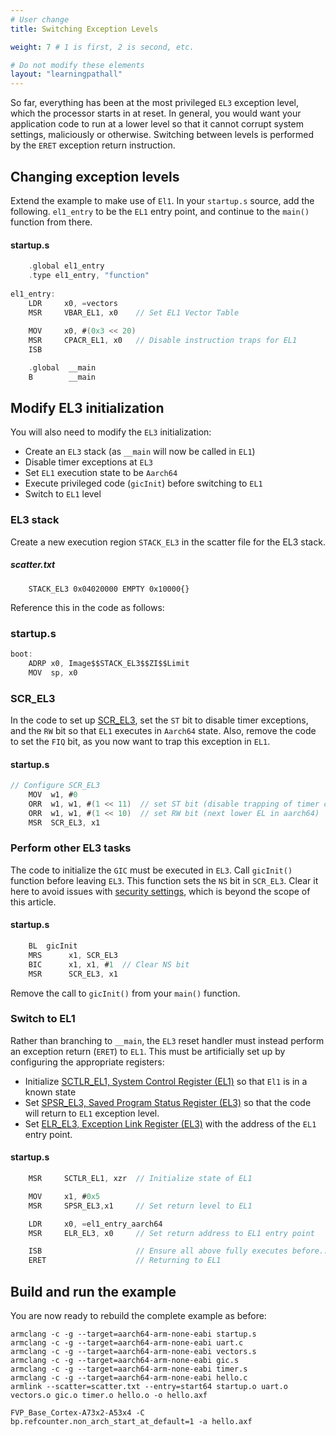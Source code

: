 ```yaml
---
# User change
title: Switching Exception Levels

weight: 7 # 1 is first, 2 is second, etc.

# Do not modify these elements
layout: "learningpathall"
---
```

So far, everything has been at the most privileged `EL3` exception level, which the processor starts in at reset. In general, you would want your application code to run at a lower level so that it cannot corrupt system settings, maliciously or otherwise. Switching between levels is performed by the `ERET` exception return instruction.

## Changing exception levels

Extend the example to make use of `El1`. In your `startup.s` source, add the following. `el1_entry` to be the `EL1` entry point, and continue to the `main()` function from there.

#### startup.s
```C
    .global el1_entry
	.type el1_entry, "function"
	
el1_entry:
	LDR		x0, =vectors
	MSR		VBAR_EL1, x0	// Set EL1 Vector Table
	
	MOV		x0, #(0x3 << 20)
	MSR		CPACR_EL1, x0	// Disable instruction traps for EL1
	ISB 

	.global  __main
	B        __main
```

## Modify EL3 initialization

You will also need to modify the `EL3` initialization:
* Create an `EL3` stack (as `__main` will now be called in `EL1`)
* Disable timer exceptions at `EL3`
* Set `EL1` execution state to be `Aarch64`
* Execute privileged code (`gicInit`) before switching to `EL1`
* Switch to `EL1` level

### EL3 stack
Create a new execution region `STACK_EL3` in the scatter file for the EL3 stack.
##### scatter.txt
```
	STACK_EL3 0x04020000 EMPTY 0x10000{}
```
Reference this in the code as follows:
### startup.s
```C
boot:
	ADRP x0, Image$$STACK_EL3$$ZI$$Limit
	MOV  sp, x0
```
### SCR_EL3
In the code to set up [SCR_EL3](https://developer.arm.com/documentation/ddi0595/2021-06/AArch64-Registers/SCR-EL3--Secure-Configuration-Register), set the `ST` bit to disable timer exceptions, and the `RW` bit so that `EL1` executes in `Aarch64` state. Also, remove the code to set the `FIQ` bit, as you now want to trap this exception in `EL1`.
#### startup.s
```C
// Configure SCR_EL3
	MOV  w1, #0
	ORR  w1, w1, #(1 << 11)  // set ST bit (disable trapping of timer control registers)
	ORR  w1, w1, #(1 << 10)  // set RW bit (next lower EL in aarch64)
	MSR  SCR_EL3, x1
```
### Perform other EL3 tasks
The code to initialize the `GIC` must be executed in `EL3`. Call `gicInit()` function before leaving `EL3`. This function sets the `NS` bit in `SCR_EL3`. Clear it here to avoid issues with [security settings](https://developer.arm.com/documentation/den0024/a/Security), which is beyond the scope of this article.

#### startup.s
```C
	BL	gicInit
	MRS      x1, SCR_EL3
	BIC      x1, x1, #1  // Clear NS bit
	MSR      SCR_EL3, x1
```
Remove the call to `gicInit()` from your `main()` function.

### Switch to EL1
Rather than branching to `__main`, the `EL3` reset handler must instead perform an exception return (`ERET`) to `EL1`. This must be artificially set up by configuring the appropriate registers:

* Initialize [SCTLR_EL1, System Control Register (EL1)](https://developer.arm.com/documentation/ddi0595/latest/AArch64-Registers/SCTLR-EL1--System-Control-Register--EL1-) so that `El1` is in a known state
* Set [SPSR_EL3, Saved Program Status Register (EL3)](https://developer.arm.com/documentation/ddi0595/latest/AArch64-Registers/SPSR-EL3--Saved-Program-Status-Register--EL3-) so that the code will return to `EL1` exception level.
* Set [ELR_EL3, Exception Link Register (EL3)](https://developer.arm.com/documentation/ddi0595/latest/AArch64-Registers/ELR-EL3--Exception-Link-Register--EL3-) with the address of the `EL1` entry point.

#### startup.s
```C
	MSR		SCTLR_EL1, xzr	// Initialize state of EL1

	MOV		x1, #0x5
	MSR		SPSR_EL3,x1		// Set return level to EL1

	LDR		x0, =el1_entry_aarch64
	MSR		ELR_EL3, x0		// Set return address to EL1 entry point

	ISB						// Ensure all above fully executes before...
	ERET					// Returning to EL1
```
## Build and run the example
You are now ready to rebuild the complete example as before:
```command
armclang -c -g --target=aarch64-arm-none-eabi startup.s
armclang -c -g --target=aarch64-arm-none-eabi uart.c
armclang -c -g --target=aarch64-arm-none-eabi vectors.s
armclang -c -g --target=aarch64-arm-none-eabi gic.s
armclang -c -g --target=aarch64-arm-none-eabi timer.s
armclang -c -g --target=aarch64-arm-none-eabi hello.c
armlink --scatter=scatter.txt --entry=start64 startup.o uart.o vectors.o gic.o timer.o hello.o -o hello.axf
```
```command
FVP_Base_Cortex-A73x2-A53x4 -C bp.refcounter.non_arch_start_at_default=1 -a hello.axf
```

